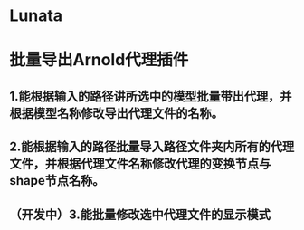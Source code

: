 # Lunata
# 批量导出Arnold代理插件
## 1.能根据输入的路径讲所选中的模型批量带出代理，并根据模型名称修改导出代理文件的名称。
## 2.能根据输入的路径批量导入路径文件夹内所有的代理文件，并根据代理文件名称修改代理的变换节点与shape节点名称。
## （开发中）3.能批量修改选中代理文件的显示模式
